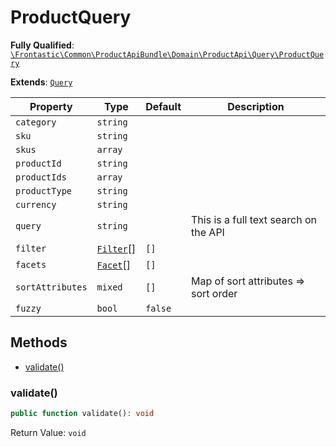#  ProductQuery

**Fully Qualified**: [`\Frontastic\Common\ProductApiBundle\Domain\ProductApi\Query\ProductQuery`](../../../../../../src/php/ProductApiBundle/Domain/ProductApi/Query/ProductQuery.php)

**Extends**: [`Query`](../Query.md)

Property|Type|Default|Description
--------|----|-------|-----------
`category`|`string`||
`sku`|`string`||
`skus`|`array`||
`productId`|`string`||
`productIds`|`array`||
`productType`|`string`||
`currency`|`string`||
`query`|`string`||This is a full text search on the API
`filter`|[`Filter`](Filter.md)[]|`[]`|
`facets`|[`Facet`](Facet.md)[]|`[]`|
`sortAttributes`|`mixed`|`[]`|Map of sort attributes => sort order
`fuzzy`|`bool`|`false`|

## Methods

* [validate()](#validate)

### validate()

```php
public function validate(): void
```

Return Value: `void`


